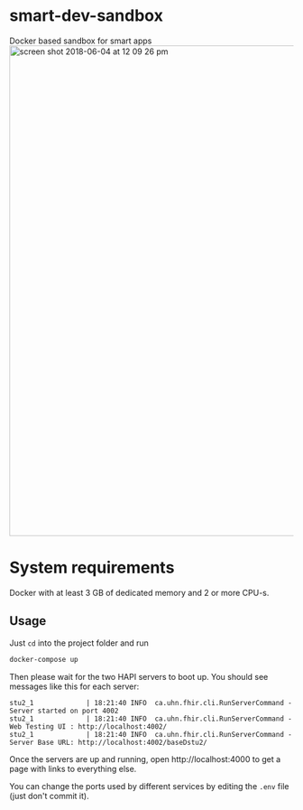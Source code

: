 # smart-dev-sandbox
Docker based sandbox for smart apps
<img width="869" alt="screen shot 2018-06-04 at 12 09 26 pm" src="https://user-images.githubusercontent.com/1119082/40930994-573a3054-67f7-11e8-9f75-b6190164d991.png">

# System requirements
Docker with at least 3 GB of dedicated memory and 2 or more CPU-s.

## Usage
Just `cd` into the project folder and run
```sh
docker-compose up
```
Then please wait for the two HAPI servers to boot up. You should see messages like this for each server:
```
stu2_1             | 18:21:40 INFO  ca.uhn.fhir.cli.RunServerCommand - Server started on port 4002
stu2_1             | 18:21:40 INFO  ca.uhn.fhir.cli.RunServerCommand - Web Testing UI : http://localhost:4002/
stu2_1             | 18:21:40 INFO  ca.uhn.fhir.cli.RunServerCommand - Server Base URL: http://localhost:4002/baseDstu2/
```
Once the servers are up and running, open http://localhost:4000 to get a page with links to everything else.

You can change the ports used by different services by editing the `.env` file (just don't commit it).
